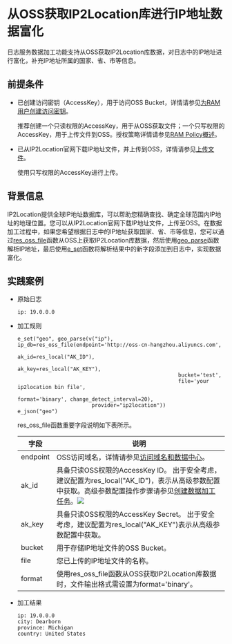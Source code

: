 从OSS获取IP2Location库进行IP地址数据富化 
=================================================

日志服务数据加工功能支持从OSS获取IP2Location库数据，对日志中的IP地址进行富化，补充IP地址所属的国家、省、市等信息。

前提条件
----

* 已创建访问密钥（AccessKey），用于访问OSS Bucket，详情请参见[为RAM用户创建访问密钥](https://help.aliyun.com/document_detail/116401.htm?spm=a2c4g.11186623.2.5.4c87415aMxKjv2#task-188766)。

  推荐创建一个只读权限的AccessKey，用于从OSS获取文件；一个只写权限的AccessKey，用于上传文件到OSS。授权策略详情请参见[RAM Policy概述](https://help.aliyun.com/document_detail/100680.htm?spm=a2c4g.11186623.2.6.4c87415aMxKjv2#concept-y5r-5rm-2gb)。

* 已从IP2Location官网下载IP地址文件，并上传到OSS，详情请参见[上传文件](https://help.aliyun.com/document_detail/31886.htm?spm=a2c4g.11186623.2.7.4c87415aMxKjv2#concept-zx1-4p4-tdb)。

  使用只写权限的AccessKey进行上传。




背景信息
----

IP2Location提供全球IP地址数据库，可以帮助您精确查找、确定全球范围内IP地址的地理位置。您可以从IP2Location官网下载IP地址文件，上传至OSS。在数据加工过程中，如果您希望根据日志中的IP地址获取国家、省、市等信息，您可以通过[res_oss_file](https://help.aliyun.com/document_detail/129401.htm?spm=a2c4g.11186623.2.8.4c87415aMxKjv2#section-mlb-osw-xzd)函数从OSS上获取IP2Location库数据，然后使用[geo_parse](https://help.aliyun.com/document_detail/125412.htm?spm=a2c4g.11186623.2.9.4c87415aMxKjv2#section-a6e-5e9-q0c)函数解析IP地址，最后使用[e_set](https://help.aliyun.com/document_detail/125487.htm?spm=a2c4g.11186623.2.10.4c87415aMxKjv2#section-7cr-8gz-by2)函数将解析结果中的新字段添加到日志中，实现数据富化。

实践案例 
-------------------------

* 原始日志

      ip: 19.0.0.0

  

* 加工规则

      e_set("geo", geo_parse(v("ip"), ip_db=res_oss_file(endpoint='http://oss-cn-hangzhou.aliyuncs.com',
                                                          ak_id=res_local("AK_ID"),
                                                          ak_key=res_local("AK_KEY"),
                                                          bucket='test', 
                                                          file='your ip2location bin file', 
                                                          format='binary', change_detect_interval=20),
                              provider="ip2location"))
      e_json("geo")

  

  res_oss_file函数重要字段说明如下表所示。


  | 字段     | 说明                                                         |
  | -------- | ------------------------------------------------------------ |
  | endpoint | OSS访问域名，详情请参见[访问域名和数据中心](https://help.aliyun.com/document_detail/31837.htm?spm=a2c4g.11186623.2.11.4996415aKwzQM9#concept-zt4-cvy-5db)。 |
  | ak_id    | 具备只读OSS权限的AccessKey ID。 出于安全考虑，建议配置为res_local("AK_ID")，表示从高级参数配置中获取。高级参数配置操作步骤请参见[创建数据加工任务](https://help.aliyun.com/document_detail/125615.htm?spm=a2c4g.11186623.2.12.4996415aKwzQM9#task-1181217)。![](/img/p136966.png) |
  | ak_key   | 具备只读OSS权限的AccessKey Secret。 出于安全考虑，建议配置为res_local("AK_KEY")表示从高级参数配置中获取。 |
  | bucket   | 用于存储IP地址文件的OSS Bucket。                             |
  | file     | 您已上传的IP地址文件的名称。                                 |
  | format   | 使用res_oss_file函数从OSS获取IP2Location库数据时，文件输出格式需设置为format='binary'。 |

  

  

* 加工结果

      ip: 19.0.0.0
      city: Dearborn
      province: Michigan
      country: United States

  



